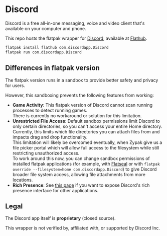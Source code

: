 # Discord

Discord is a free all-in-one messaging, voice and video client that's available on your computer and phone.

This repo hosts the flatpak wrapper for [Discord](https://discord.com/), available at [Flathub](https://flathub.org/apps/details/com.discordapp.Discord).

```sh
flatpak install flathub com.discordapp.Discord
flatpak run com.discordapp.Discord
```


## Differences in flatpak version

The flatpak version runs in a sandbox to provide better safety and privacy for users.

However, this sandboxing prevents the following features from working:

- **Game Activity**: This flatpak version of Discord cannot scan running processes to detect running games.  
  There is currently no workaround or solution for this limitation.
- **Unrestricted File Access**: Default sandbox permissions limit Discord to only certain directories, so you can't access your entire Home directory. Currently, this limits which file directories you can attach files from and impacts drag and drop functionality.  
  This limitation will likely be overcomed eventually, when Zypak give us a file picker portal which will allow full access to the filesystem while still restricting unauthorized access.  
  To work around this now, you can change sandbox permissions of installed flatpak applications (for example, with [Flatseal](https://flathub.org/apps/details/com.github.tchx84.Flatseal) or with `flatpak override --filesystem=home com.discordapp.Discord`) to give Discord broader file system access, allowing file attachments from more locations.
- **Rich Presence**: See [this page](https://github.com/flathub/com.discordapp.Discord/wiki/Rich-Precense-(discord-rpc)) if you want to expose Discord's rich presence interface for other applications.


## Legal

The Discord app itself is **proprietary** (closed source).

This wrapper is not verified by, affiliated with, or supported by Discord Inc.
